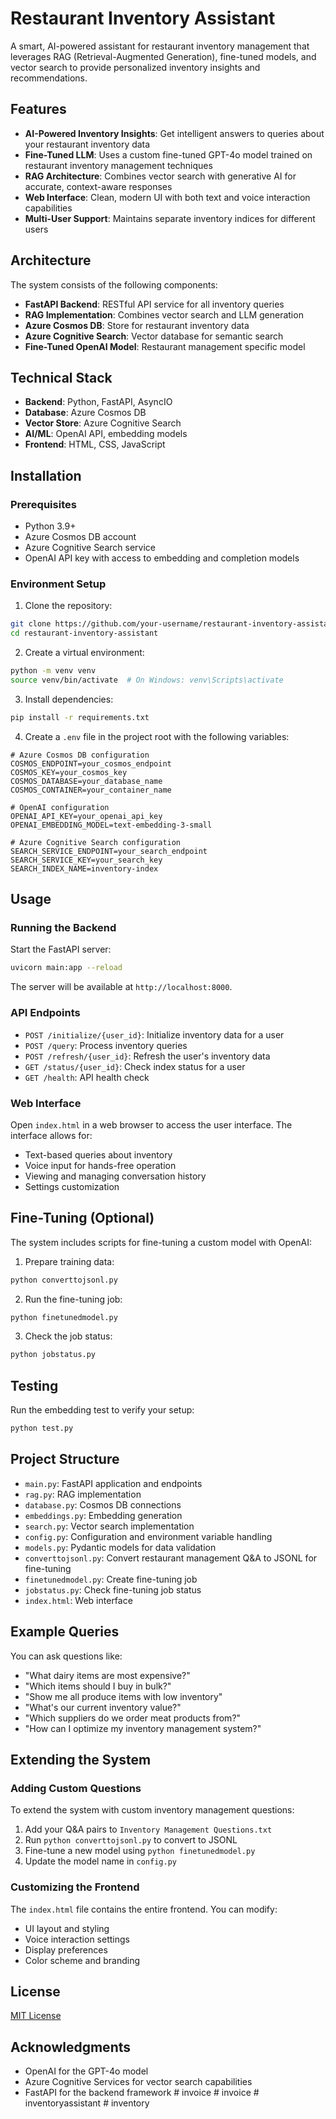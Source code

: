 # Restaurant Inventory Assistant

A smart, AI-powered assistant for restaurant inventory management that leverages RAG (Retrieval-Augmented Generation), fine-tuned models, and vector search to provide personalized inventory insights and recommendations.

## Features

- **AI-Powered Inventory Insights**: Get intelligent answers to queries about your restaurant inventory data
- **Fine-Tuned LLM**: Uses a custom fine-tuned GPT-4o model trained on restaurant inventory management techniques
- **RAG Architecture**: Combines vector search with generative AI for accurate, context-aware responses
- **Web Interface**: Clean, modern UI with both text and voice interaction capabilities
- **Multi-User Support**: Maintains separate inventory indices for different users

## Architecture

The system consists of the following components:

- **FastAPI Backend**: RESTful API service for all inventory queries
- **RAG Implementation**: Combines vector search and LLM generation
- **Azure Cosmos DB**: Store for restaurant inventory data
- **Azure Cognitive Search**: Vector database for semantic search
- **Fine-Tuned OpenAI Model**: Restaurant management specific model

## Technical Stack

- **Backend**: Python, FastAPI, AsyncIO
- **Database**: Azure Cosmos DB
- **Vector Store**: Azure Cognitive Search
- **AI/ML**: OpenAI API, embedding models
- **Frontend**: HTML, CSS, JavaScript

## Installation

### Prerequisites

- Python 3.9+
- Azure Cosmos DB account
- Azure Cognitive Search service
- OpenAI API key with access to embedding and completion models

### Environment Setup

1. Clone the repository:
```bash
git clone https://github.com/your-username/restaurant-inventory-assistant.git
cd restaurant-inventory-assistant
```

2. Create a virtual environment:
```bash
python -m venv venv
source venv/bin/activate  # On Windows: venv\Scripts\activate
```

3. Install dependencies:
```bash
pip install -r requirements.txt
```

4. Create a `.env` file in the project root with the following variables:
```
# Azure Cosmos DB configuration
COSMOS_ENDPOINT=your_cosmos_endpoint
COSMOS_KEY=your_cosmos_key
COSMOS_DATABASE=your_database_name
COSMOS_CONTAINER=your_container_name

# OpenAI configuration
OPENAI_API_KEY=your_openai_api_key
OPENAI_EMBEDDING_MODEL=text-embedding-3-small

# Azure Cognitive Search configuration
SEARCH_SERVICE_ENDPOINT=your_search_endpoint
SEARCH_SERVICE_KEY=your_search_key
SEARCH_INDEX_NAME=inventory-index
```

## Usage

### Running the Backend

Start the FastAPI server:

```bash
uvicorn main:app --reload
```

The server will be available at `http://localhost:8000`.

### API Endpoints

- `POST /initialize/{user_id}`: Initialize inventory data for a user
- `POST /query`: Process inventory queries
- `POST /refresh/{user_id}`: Refresh the user's inventory data
- `GET /status/{user_id}`: Check index status for a user
- `GET /health`: API health check

### Web Interface

Open `index.html` in a web browser to access the user interface. The interface allows for:

- Text-based queries about inventory
- Voice input for hands-free operation
- Viewing and managing conversation history
- Settings customization

## Fine-Tuning (Optional)

The system includes scripts for fine-tuning a custom model with OpenAI:

1. Prepare training data:
```bash
python converttojsonl.py
```

2. Run the fine-tuning job:
```bash
python finetunedmodel.py
```

3. Check the job status:
```bash
python jobstatus.py
```

## Testing

Run the embedding test to verify your setup:

```bash
python test.py
```

## Project Structure

- `main.py`: FastAPI application and endpoints
- `rag.py`: RAG implementation
- `database.py`: Cosmos DB connections
- `embeddings.py`: Embedding generation
- `search.py`: Vector search implementation
- `config.py`: Configuration and environment variable handling
- `models.py`: Pydantic models for data validation
- `converttojsonl.py`: Convert restaurant management Q&A to JSONL for fine-tuning
- `finetunedmodel.py`: Create fine-tuning job
- `jobstatus.py`: Check fine-tuning job status
- `index.html`: Web interface

## Example Queries

You can ask questions like:

- "What dairy items are most expensive?"
- "Which items should I buy in bulk?"
- "Show me all produce items with low inventory"
- "What's our current inventory value?"
- "Which suppliers do we order meat products from?"
- "How can I optimize my inventory management system?"

## Extending the System

### Adding Custom Questions

To extend the system with custom inventory management questions:

1. Add your Q&A pairs to `Inventory Management Questions.txt`
2. Run `python converttojsonl.py` to convert to JSONL
3. Fine-tune a new model using `python finetunedmodel.py`
4. Update the model name in `config.py`

### Customizing the Frontend

The `index.html` file contains the entire frontend. You can modify:

- UI layout and styling
- Voice interaction settings
- Display preferences
- Color scheme and branding

## License

[MIT License](LICENSE)

## Acknowledgments

- OpenAI for the GPT-4o model
- Azure Cognitive Services for vector search capabilities
- FastAPI for the backend framework
#   i n v o i c e  
 #   i n v o i c e  
 #   i n v e n t o r y _ _ a s s i s t a n t  
 #   i n v e n t o r y  
 